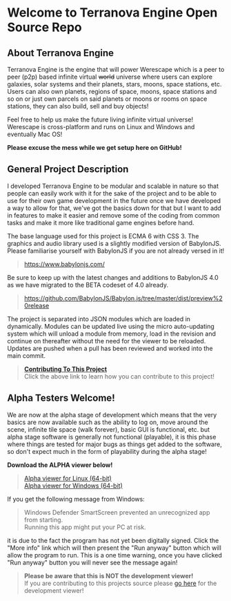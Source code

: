 # Welcome to Terranova Engine Open Source Repo

## About Terranova Engine
Terranova Engine is the engine that will power Werescape which is a peer to peer 
(p2p) based infinite virtual ~~world~~ universe where users can explore galaxies, 
solar systems and their planets, stars, moons, space stations, etc. Users can also own 
planets, regions of space, moons, space stations and so on or just own parcels on said 
planets or moons or rooms on space stations, they can also build, sell and buy objects!

Feel free to help us make the future living infinite virtual universe!  
Werescape is cross-platform and runs on Linux and Windows and eventually Mac OS!

**Please excuse the mess while we get setup here on GitHub!**

## General Project Description
I developed Terranova Engine to be modular and scalable in nature so that people can 
easily work with it for the sake of the project and to be able to use for their own game 
development in the future once we have developed a way to allow for that, we've got 
the basics down for that but I want to add in features to make it easier and remove 
some of the coding from common tasks and make it more like traditional game 
engines before hand.

The base language used for this project is ECMA 6 with CSS 3. The graphics and audio 
library used is a slightly modified version of BabylonJS. Please familiarise yourself with 
BabylonJS if you are not already versed in it!

>https://www.babylonjs.com/

Be sure to keep up with the latest changes and additions to BabylonJS 4.0 as we have 
migrated to the BETA codeset of 4.0 already.

>https://github.com/BabylonJS/Babylon.js/tree/master/dist/preview%20release

The project is separated into JSON modules which are loaded in dynamically. Modules 
can be updated live using the micro auto-updating system which will unload a module 
from memory, load in the revision and continue on thereafter without the need for the 
viewer to be reloaded. Updates are pushed when a pull has been reviewed and 
worked into the main commit.

>**[Contributing To This Project](CONTRIBUTING.md)**  
Click the above link to learn how you can contribute to this project!

## Alpha Testers Welcome!
We are now at the alpha stage of development which means that the very basics are 
now available such as the ability to log on, move around the scene, infinite tile space 
(walk forever), basic GUI is functional, etc. but alpha stage software is generally not 
functional (playable), it is this phase where things are tested for major bugs as things 
get added to the software, so don't expect much in the form of playability during the 
alpha stage!

**Download the ALPHA viewer below!**  
>[Alpha viewer for Linux (64-bit)](https://drive.google.com/uc?id=17_SlerOWlgIM1A2FnzzX0HP--t-TMtCW&export=download)  
>[Alpha viewer for Windows (64-bit)](https://drive.google.com/uc?id=1ihCogRSd_i4YdaKvNRoiSgcpcN-2aDLl&export=download)

If you get the following message from Windows:
>Windows Defender SmartScreen prevented an unrecognized app from starting.  
Running this app might put your PC at risk.

it is due to the fact the program has not yet been digitally signed. Click the "More 
info" link which will then present the "Run anyway" button which will allow the 
program to run. This is a one time warning, once you have clicked "Run anyway" 
button you will never see the message again!

>**Please be aware that this is NOT the development viewer!**  
If you are contributing to this projects source please [go here](CONTRIBUTING.md) 
for the development viewer!
